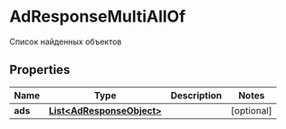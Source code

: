

# AdResponseMultiAllOf

Список найденных объектов
## Properties

Name | Type | Description | Notes
------------ | ------------- | ------------- | -------------
**ads** | [**List&lt;AdResponseObject&gt;**](AdResponseObject.md) |  |  [optional]



